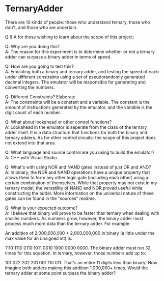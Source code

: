 # TernaryAdder

There are 10 kinds of people: those who understand ternary, those who don't, and those who are uncertain.

Q & A for those wishing to learn about the scope of this project:

Q: Why are you doing this?<br>
A: The reason for this experiment is to determine whether or not a ternary adder can surpass a binary adder in terms of speed.

Q: How are you going to test this?<br>
A: Emulating both a binary and ternary adder, and testing the speed of each under different constraints using a set of pseudorandomly generated decimal integers. The emulator will be responsible for generating and converting the numbers.

Q: Different Constraints? Elaborate.<br>
A: The constraints will be a constant and a variable. The constant is the amount of instructions generated by the emulator, and the variable is the digit count of each number.

Q: What about lookahead or other control functions?<br>
A: Lookahead in the emulator is seperate from the class of the ternary adder itself. It is a data structure that functions for both the binary and ternary adders. As for other control circuits: the scope of this project does not extend into that area.

Q: What language and source control are you using to build the emulator?<br>
A: C++ with Visual Studio.

Q: What's with using NOR and NAND gates instead of just OR and AND?<br>
A: In binary, the NOR and NAND operations have a unique property that allows them to form any other logic gate (including each other) using a certain combination of themselves. While that property may not exist in my ternary model, the versatility of NAND and NOR proved useful while constructing the adder. More information on the universal nature of these gates can be found in the "sources" readme.

Q: What is your expected outcome?<br>
A: I believe that binary will prove to be faster than ternary when dealing with smaller numbers. As numbers grow, however, the binary adder must process much more data than the ternary adder. For example:<br>

An addition of 2,000,000,000 + 2,000,000,000 in binary (a little under the max value for an unsigned int) is: 

1110 1110 0110 1011 0010 1000 0000 0000. The binary adder must run 32 times for this equation. In ternary, however, those numbers add up to:

101 022 202 201 001 110 011. That's an entire 11 digits less than binary! Now imagine both adders making this addition 1,000,000+ times. Would the ternary adder at some point surpass the binary adder?
